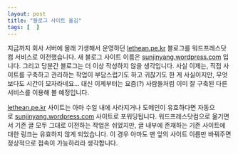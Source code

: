 ```yaml
---
layout: post
title: "블로그 사이트 옮김"
tags: [  ]
---
```


지금까지 회사 서버에 몰래 기생해서 운영하던 [lethean.pe.kr](http://lethean.pe.kr/) 블로그를 워드프레스닷컴 서비스로 이전했습니다. 새 블로그 사이트 이름은 [sunjinyang.wordpress.com](http://sunjinyang.wordpress.com/) 입니다. 그리고 당분간 블로그는 더 이상 작성하지 않을 생각입니다. 사실 이제는, 직접 사이트를 구축하고 관리하는 작업이 부담스럽기도 하고 귀찮기도 한 게 사실이지만, 무엇보다도 시간이 모자라네요... 대신 이제부터는 요즘(?) 사람들처럼 이미 잘 구축된 다른 서비스를 이용해 볼 예정입니다.

[lethean.pe.kr](http://lethean.pe.kr/) 사이트는 아마 수일 내에 사라지거나 도메인이 유효하다면 자동으로 [sunjinyang.wordpress.com](http://sunjinyang.wordpress.com/) 사이트로 포워딩됩니다. 워드프레스닷컴으로 옮기면서 기존 글 모두 그대로 이전하는 작업은 쉬었지만, 글 내부에 존재하는 기존 사이트에 대한 링크는 유효하지 않게 되었습니다. 이 경우 아마도 맨 앞의 사이트 이름만 바꿔주면 정상적으로 접속이 가능하리라 생각합니다.
